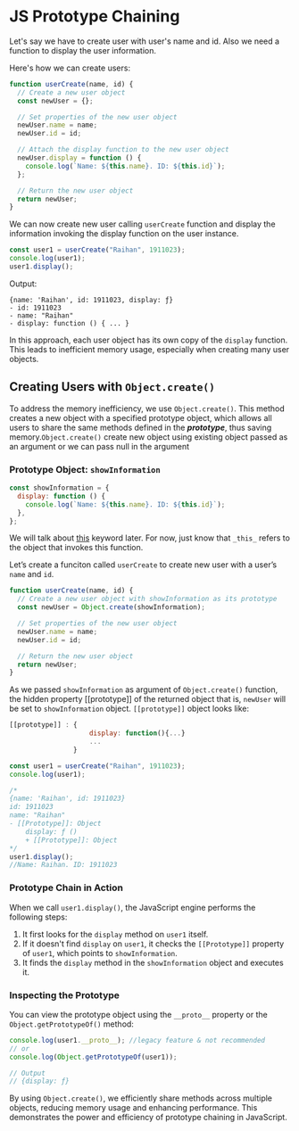 # JS Prototype Chaining

Let's say we have to create user with user's name and id. Also we need a function to display the user information.

Here's how we can create users:

```js
function userCreate(name, id) {
  // Create a new user object
  const newUser = {};

  // Set properties of the new user object
  newUser.name = name;
  newUser.id = id;

  // Attach the display function to the new user object
  newUser.display = function () {
    console.log(`Name: ${this.name}. ID: ${this.id}`);
  };

  // Return the new user object
  return newUser;
}
```

We can now create new user calling `userCreate` function and display the information invoking the display function on the user instance.

```js
const user1 = userCreate("Raihan", 1911023);
console.log(user1);
user1.display();
```

Output:

```
{name: 'Raihan', id: 1911023, display: ƒ}
- id: 1911023
- name: "Raihan"
- display: function () { ... }
```

In this approach, each user object has its own copy of the `display` function. This leads to inefficient memory usage, especially when creating many user objects.

## Creating Users with `Object.create()`

To address the memory inefficiency, we use `Object.create()`. This method creates a new object with a specified prototype object, which allows all users to share the same methods defined in the **_prototype_**, thus saving memory.`Object.create()` create new object using existing object passed as an argument or we can pass null in the argument

### Prototype Object: `showInformation`

```js
const showInformation = {
  display: function () {
    console.log(`Name: ${this.name}. ID: ${this.id}`);
  },
};
```

We will talk about [this](/Starting%20Concepts/this_Keyword.md) keyword later. For now, just know that `_this_` refers to the object that invokes this function.

Let’s create a funciton called `userCreate` to create new user with a user’s `name` and `id`.

```js
function userCreate(name, id) {
  // Create a new user object with showInformation as its prototype
  const newUser = Object.create(showInformation);

  // Set properties of the new user object
  newUser.name = name;
  newUser.id = id;

  // Return the new user object
  return newUser;
}
```

As we passed `showInformation` as argument of `Object.create()` function, the hidden property [[prototype]] of the returned object that is, `newUser` will be set to `showInformation` object.
`[[prototype]]` object looks like:

```js
[[prototype]] : {
                    display: function(){...}
                    ...
                }
```

```js
const user1 = userCreate("Raihan", 1911023);
console.log(user1);

/*
{name: 'Raihan', id: 1911023}
id: 1911023
name: "Raihan"
- [[Prototype]]: Object
    display: ƒ ()
    + [[Prototype]]: Object
*/
user1.display();
//Name: Raihan. ID: 1911023
```

### Prototype Chain in Action

When we call `user1.display()`, the JavaScript engine performs the following steps:

1. It first looks for the `display` method on `user1` itself.
2. If it doesn't find `display` on `user1`, it checks the `[[Prototype]]` property of `user1`, which points to `showInformation`.
3. It finds the `display` method in the `showInformation` object and executes it.

### Inspecting the Prototype

You can view the prototype object using the `__proto__` property or the `Object.getPrototypeOf()` method:

```js
console.log(user1.__proto__); //legacy feature & not recommended
// or
console.log(Object.getPrototypeOf(user1));

// Output
// {display: ƒ}
```

By using `Object.create()`, we efficiently share methods across multiple objects, reducing memory usage and enhancing performance. This demonstrates the power and efficiency of prototype chaining in JavaScript.

